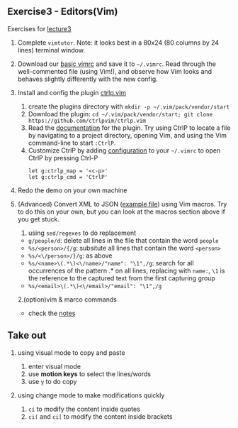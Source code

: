 ## Exercise3 - Editors(Vim)

Exercises for [lecture3](https://missing.csail.mit.edu/2020/editors/)

1. Complete `vimtutor`. Note: it looks best in a 80x24 (80 columns by 24 lines) terminal window.

2. Download our [basic vimrc](https://missing.csail.mit.edu/2020/files/vimrc) and save it to `~/.vimrc`. Read through the well-commented file (using Vim!), and observe how Vim looks and behaves slightly differently with the new config.

3. Install and config the plugin [ctrlp.vim](https://github.com/ctrlpvim/ctrlp.vim)
   1. create the plugins directory with `mkdir -p ~/.vim/pack/vendor/start`
   2. Download the plugin: `cd ~/.vim/pack/vendor/start; git clone https://github.com/ctrlpvim/ctrlp.vim`
   3. Read the [documentation](https://github.com/ctrlpvim/ctrlp.vim/blob/master/readme.md) for the plugin. Try using CtrlP to locate a file by navigating to a project directory, opening Vim, and using the Vim command-line to start `:CtrlP`.
   4. Customize CtrlP by adding [configuration](https://github.com/ctrlpvim/ctrlp.vim/blob/master/readme.md#basic-options) to your `~/.vimrc` to open CtrlP by pressing Ctrl-P
      ```
      let g:ctrlp_map = '<c-p>'
      let g:ctrlp_cmd = 'CtrlP'
      ```
4. Redo the demo on your own machine

5. (Advanced) Convert XML to JSON ([example file](https://missing.csail.mit.edu/2020/files/example-data.xml)) using Vim macros. Try to do this on your own, but you can look at the macros section above if you get stuck.

   1. using `sed/regexes` to do replacement

   - `g/people/d`: delete all lines in the file that contain the word `people`
   - `%s/<person>/{/g`: subsitute all lines that contain the word `<person>`
   - `%s/<\/person>/}/g`: as above
   - `%s/<name>\(.*\)<\/name>/"name": "\1",/g`: search for all occurrences of the pattern <name>.\*</name> on all lines, replacing with `name:`, `\1` is the reference to the captured text from the first capturing group
   - `%s/<email>\(.*\)<\/email>/"email": "\1",/g`

   2.(option)vim & marco commands

   - check the [notes](https://missing.csail.mit.edu/2020/editors/#macros:~:text=Vim%20commands%20/%20macros)

## Take out

1. using visual mode to copy and paste

   1. enter visual mode
   2. use **motion keys** to select the lines/words
   3. use `y` to do copy

2. using change mode to make modifications quickly
   1. `ci` to modify the content inside quotes
   2. `ci(` and `ci[` to modify the content inside brackets
